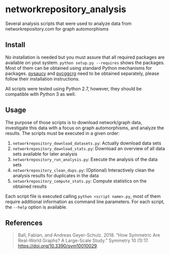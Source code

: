 # networkrepository_analysis
Several analysis scripts that were used to analyze data from 
networkrepository.com for graph automorphisms

## Install
No installation is needed but you must assure that all required packages are
available on yout system. `python setup.py --requires` shows the packages.
Most of them can be obtained using standard Python mechanisms for packages.
[pysaucy](https://github.com/KIT-IISM-EM/pysaucy) and 
[pycggcrg](https://github.com/KIT-IISM-EM/pycggcrg) need to be obtained 
separately, please follow their installation instructions.

All scripts were tested using Python 2.7, however, they should be compatible
with Python 3 as well.

## Usage
The purpose of those scripts is to download network/graph data, investigate this 
data with a focus on graph automorphisms, and  analyze the results.
The scripts must be executed in a given order:
1. `networkrepository_download_datasets.py`: Actually download data sets
2. `networkrepository_download_stats.py`: Download an overview of all data sets
available for later analysis
3. `networkrepository_run_analysis.py`: Execute the analysis of the data sets
4. `networkrepository_clean_dups.py`: (Optional) Interactively clean the
analysis results for duplicates in the data
5. `networkrepository_compute_stats.py`: Compute statistics on the obtained 
results

Each script file is executed calling `python <script name>.py`, most of them
require additional information as command line parameters. For each script,
the `--help` option is available.

## References
> Ball, Fabian, and Andreas Geyer-Schulz. 2018. “How Symmetric Are Real-World Graphs? A Large-Scale Study.” Symmetry 10 (1):17. https://doi.org/10.3390/sym10010029.

